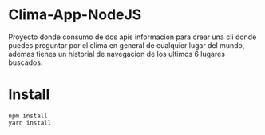 # Clima-App-NodeJS

Proyecto donde consumo de dos apis informacion para crear una cli donde puedes preguntar por el clima en general de cualquier lugar del mundo, ademas tienes un historial de navegacion de los ultimos 6 lugares buscados.

# Install

```
npm install
yarn install
```
